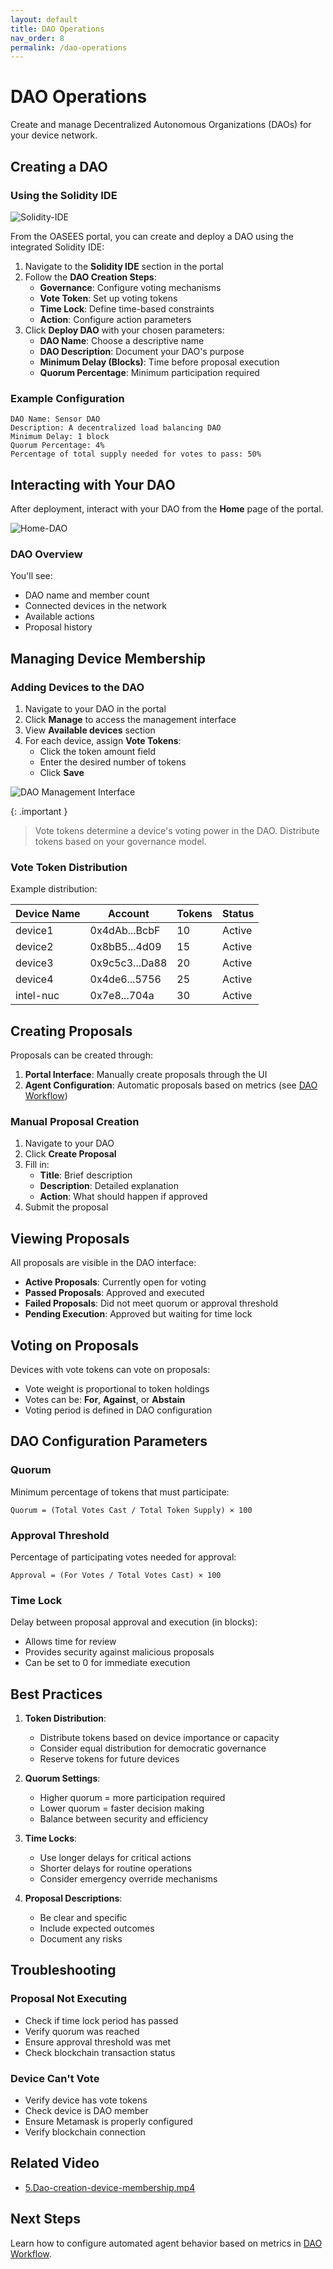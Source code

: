 ```yaml
---
layout: default
title: DAO Operations
nav_order: 8
permalink: /dao-operations
---
```


# DAO Operations

Create and manage Decentralized Autonomous Organizations (DAOs) for your device network.

## Creating a DAO

### Using the Solidity IDE

![Solidity-IDE](/assets/solidity-ide.png)

From the OASEES portal, you can create and deploy a DAO using the integrated Solidity IDE:

1. Navigate to the **Solidity IDE** section in the portal
2. Follow the **DAO Creation Steps**:
   - **Governance**: Configure voting mechanisms
   - **Vote Token**: Set up voting tokens
   - **Time Lock**: Define time-based constraints
   - **Action**: Configure action parameters
3. Click **Deploy DAO** with your chosen parameters:
   - **DAO Name**: Choose a descriptive name
   - **DAO Description**: Document your DAO's purpose
   - **Minimum Delay (Blocks)**: Time before proposal execution
   - **Quorum Percentage**: Minimum participation required

### Example Configuration

```
DAO Name: Sensor DAO
Description: A decentralized load balancing DAO
Minimum Delay: 1 block
Quorum Percentage: 4%
Percentage of total supply needed for votes to pass: 50%
```

## Interacting with Your DAO

After deployment, interact with your DAO from the **Home** page of the portal.

![Home-DAO](/assets/home-dao.png)

### DAO Overview

You'll see:
- DAO name and member count
- Connected devices in the network
- Available actions
- Proposal history

## Managing Device Membership

### Adding Devices to the DAO

1. Navigate to your DAO in the portal
2. Click **Manage** to access the management interface
3. View **Available devices** section
4. For each device, assign **Vote Tokens**:
   - Click the token amount field
   - Enter the desired number of tokens
   - Click **Save**

![DAO Management Interface](../assets/dao-management.png)

{: .important }
> Vote tokens determine a device's voting power in the DAO. Distribute tokens based on your governance model.

### Vote Token Distribution

Example distribution:

| Device Name | Account | Tokens | Status |
|------------|---------|---------|---------|
| device1 | 0x4dAb...BcbF | 10 | Active |
| device2 | 0x8bB5...4d09 | 15 | Active |
| device3 | 0x9c5c3...Da88 | 20 | Active |
| device4 | 0x4de6...5756 | 25 | Active |
| intel-nuc | 0x7e8...704a | 30 | Active |

## Creating Proposals

Proposals can be created through:

1. **Portal Interface**: Manually create proposals through the UI
2. **Agent Configuration**: Automatic proposals based on metrics (see [DAO Workflow](dao-workflow))

### Manual Proposal Creation

1. Navigate to your DAO
2. Click **Create Proposal**
3. Fill in:
   - **Title**: Brief description
   - **Description**: Detailed explanation
   - **Action**: What should happen if approved
4. Submit the proposal

## Viewing Proposals

All proposals are visible in the DAO interface:

- **Active Proposals**: Currently open for voting
- **Passed Proposals**: Approved and executed
- **Failed Proposals**: Did not meet quorum or approval threshold
- **Pending Execution**: Approved but waiting for time lock

## Voting on Proposals

Devices with vote tokens can vote on proposals:

- Vote weight is proportional to token holdings
- Votes can be: **For**, **Against**, or **Abstain**
- Voting period is defined in DAO configuration

## DAO Configuration Parameters

### Quorum

Minimum percentage of tokens that must participate:

```
Quorum = (Total Votes Cast / Total Token Supply) × 100
```

### Approval Threshold

Percentage of participating votes needed for approval:

```
Approval = (For Votes / Total Votes Cast) × 100
```

### Time Lock

Delay between proposal approval and execution (in blocks):

- Allows time for review
- Provides security against malicious proposals
- Can be set to 0 for immediate execution

## Best Practices

1. **Token Distribution**:
   - Distribute tokens based on device importance or capacity
   - Consider equal distribution for democratic governance
   - Reserve tokens for future devices

2. **Quorum Settings**:
   - Higher quorum = more participation required
   - Lower quorum = faster decision making
   - Balance between security and efficiency

3. **Time Locks**:
   - Use longer delays for critical actions
   - Shorter delays for routine operations
   - Consider emergency override mechanisms

4. **Proposal Descriptions**:
   - Be clear and specific
   - Include expected outcomes
   - Document any risks

## Troubleshooting

### Proposal Not Executing

- Check if time lock period has passed
- Verify quorum was reached
- Ensure approval threshold was met
- Check blockchain transaction status

### Device Can't Vote

- Verify device has vote tokens
- Check device is DAO member
- Ensure Metamask is properly configured
- Verify blockchain connection

## Related Video

- [5.Dao-creation-device-membership.mp4](https://nocncsrd.sharepoint.com/:v:/r/sites/OASEES2/Shared%20Documents/WP5/OASEES%20STACK%20%26%20SDK%20GUIDE/6.Dao-creation-device-membership.mp4?csf=1&web=1&e=SXqElh)

## Next Steps

Learn how to configure automated agent behavior based on metrics in [DAO Workflow](dao-workflow).
